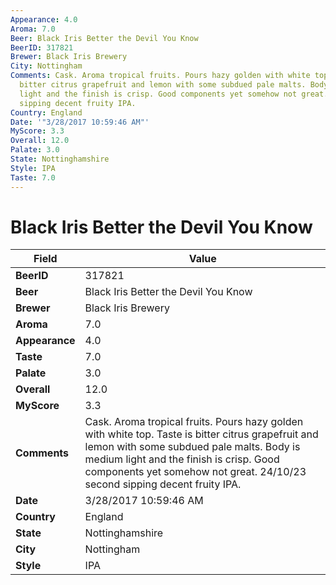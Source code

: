 ```yaml
---
Appearance: 4.0
Aroma: 7.0
Beer: Black Iris Better the Devil You Know
BeerID: 317821
Brewer: Black Iris Brewery
City: Nottingham
Comments: Cask. Aroma tropical fruits. Pours hazy golden with white top. Taste is
  bitter citrus grapefruit and lemon with some subdued pale malts. Body is medium
  light and the finish is crisp. Good components yet somehow not great. 24/10/23 second
  sipping decent fruity IPA.
Country: England
Date: '"3/28/2017 10:59:46 AM"'
MyScore: 3.3
Overall: 12.0
Palate: 3.0
State: Nottinghamshire
Style: IPA
Taste: 7.0
---
```


# Black Iris Better the Devil You Know

| Field         | Value |
|---------------|-------|
| **BeerID** | 317821 |
| **Beer** | Black Iris Better the Devil You Know |
| **Brewer** | Black Iris Brewery |
| **Aroma** | 7.0 |
| **Appearance** | 4.0 |
| **Taste** | 7.0 |
| **Palate** | 3.0 |
| **Overall** | 12.0 |
| **MyScore** | 3.3 |
| **Comments** | Cask. Aroma tropical fruits. Pours hazy golden with white top. Taste is bitter citrus grapefruit and lemon with some subdued pale malts. Body is medium light and the finish is crisp. Good components yet somehow not great. 24/10/23 second sipping decent fruity IPA. |
| **Date** | 3/28/2017 10:59:46 AM |
| **Country** | England |
| **State** | Nottinghamshire |
| **City** | Nottingham |
| **Style** | IPA |
